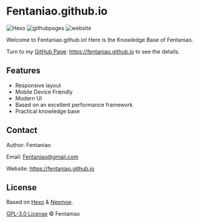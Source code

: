 # Fentaniao.github.io

<p>
  <img alt="Hexo" src="https://img.shields.io/badge/-Hexo-3572A5?style=flat&logo=hexo&logoColor=white" />
  <img alt="githubpages" src="https://img.shields.io/badge/-Github_Page-00ADD8?style=flat&logo=github&logoColor=white" />
  <img alt="website" src="https://img.shields.io/website?url=https://fentaniao.github.io" />
</p>

Welcome to Fentaniao.github.io! Here is the Knowledge Base of Fentaniao.

Turn to my [GitHub Page](https://fentaniao.github.io): https://fentaniao.github.io to see the details.

## Features

- Responsive layout
- Mobile Device Friendly
- Modern UI
- Based on an excellent performance framework
- Practical knowledge base

## Contact

Author: Fentaniao

Email: Fentaniao@gmail.com

Website: https://fentaniao.github.io

## License

Based on [Hexo](http://hexo.io/) & [Nexmoe](https://github.com/theme-nexmoe/hexo-theme-nexmoe).

[GPL-3.0 License](https://github.com/Fentaniao/Fentaniao.github.io/blob/main/LICENSE) © Fentaniao

